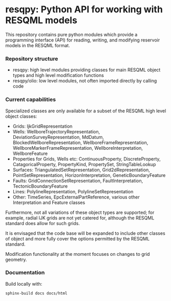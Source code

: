 # resqpy: Python API for working with RESQML models

This repository contains pure python modules which provide a programming interface (API) for reading, writing, and modifying reservoir models in the RESQML format.

### Repository structure
 - resqpy: high level modules providing classes for main RESQML object types and high level modification functions
 - resqpy/olio: low level modules, not often imported directly by calling code

### Current capabilities

Specialized classes are only available for a subset of the RESQML high level object classes:
 - Grids: IjkGridRepresentation
 - Wells: WellboreTrajectoryRepresentation, DeviationSurveyRepresentation, MdDatum, BlockedWellboreRepresentation, WellboreFrameRepresentation, WellboreMarkerFrameRepresentation, WellboreInterpretation, WellboreFeature
 - Properties for Grids, Wells etc: ContinuousProperty, DiscreteProperty, CatagoricalProperty, PropertyKind, PropertySet, StringTableLookup 
 - Surfaces: TriangulatedSetRepresentation, Grid2dRepresentation, PointSetRepresentation, HorizonInterpretation, GeneticBoundaryFeature
 - Faults: GridConnectionSetRepresentation, FaultInterpretation, TectonicBoundaryFeature
 - Lines: PolylineRepresentation, PolylineSetRepresentation
 - Other: TimeSeries, EpcExternalPartReference, various other Interpretation and Feature classes

Furthermore, not all variations of these object types are supported; for example, radial IJK grids are not yet catered for, although the RESQML standard does allow for such grids.

It is envisaged that the code base will be expanded to include other classes of object and more fully cover the options permitted by the RESQML standard.

Modification functionality at the moment focuses on changes to grid geometry.


### Documentation

Build locally with:

`sphinx-build docs docs/html`
